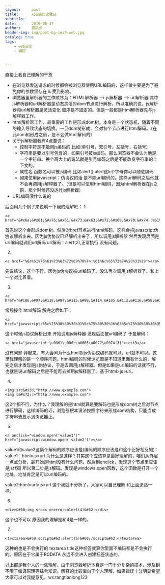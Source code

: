 ```yaml
---
layout:     post
title:      XSS编码之我见
subtitle:   
date:       2019-05-17
author:     跳跳龙
header-img: img/post-bg-ios9-web.jpg
catalog: true
tags:
    - web安全
    - 编码
    
    
---
```




直接上我自己理解的干货

- 在浏览器发送请求的时候都会被浏览器使用URL编码的，这样做主要是为了避免你的参数里存在 & 受到影响。
- 浏览器里解析器的工作顺序为：HTML解析器 --> js解析器 --> url解析器 其中js解析器和url解析器是动态灵活对dom节点进行解析。所以准确的说，js解析器和url解析器是灵活变化 顺序是不固定的。但是一般都是html解析器先与js解释器工作。
- html解析器工作，最重要的工作是形成dom树。本身是一个状态机，随着不同的输入导致状态的切换。一旦dom树形成，会对各个节点进行html解码。（在此dom树形成之前，是不会做html解码的）
- 关于js解析器我有4点要说：
    - 控制字符是不能用js编码的 比如(单引号，双引号，左括号，右括号)
    - 字符串是要以引号包含的，如果引号被js编码，那么浏览器不会认为他是一个字符串。换个高大上的说法就是引号编码之后是不能改变字符串的上下文的。
    - 属性名 函数名可以被js编码 比如alert() alert这5个字母你可以随意编码
    - 如果使用javascript：伪协议的话 是不能url编码的，这样url解码之后他就不会再调用js解释器了。（但是可以使用html编码，因为html解析器在js之前，那个时候还没运行js解析器）
- URL编码没什么说的

后面用几个例子来说明一下我的理解吧：
1. 

```
<a href="&#x6a;&#x61;&#x76;&#x61;&#x73;&#x63;&#x72;&#x69;&#x70;&#x74;:%61%6c%65%72%74%28%32%29">test</a>

```

首先说这个会形成dom树，然后对href节点进行html解码，这样会把javascript伪协议解析出来。因为js伪协议已经解析出来了，所以调用js解析器 然后发现后面是url编码就调用url解码 url解码：alert(2),正常执行 没有问题。

2.

```
<a href="%6a%61%76%61%73%63%72%69%70%74:%61%6c%65%72%74%28%31%29"></a>
```

先说结论，这个不行。因为js伪协议被url编码了。没法再次调用js解析器了。和上一个对比着看。

3.

```
<a href="&#106;&#97;&#118;&#97;&#115;&#99;&#114;&#105;&#112;&#116;&#58;&#37;&#53;&#99;&#37;&#55;&#53;&#37;&#51;&#48;&#37;&#51;&#48;&#37;&#51;&#54;&#37;&#51;&#49;&#37;&#53;&#99;&#37;&#55;&#53;&#37;&#51;&#48;&#37;&#51;&#48;&#37;&#51;&#54;&#37;&#54;&#51;&#37;&#53;&#99;&#37;&#55;&#53;&#37;&#51;&#48;&#37;&#51;&#48;&#37;&#51;&#54;&#37;&#51;&#53;&#37;&#53;&#99;&#37;&#55;&#53;&#37;&#51;&#48;&#37;&#51;&#48;&#37;&#51;&#55;&#37;&#51;&#50;&#37;&#53;&#99;&#37;&#55;&#53;&#37;&#51;&#48;&#37;&#51;&#48;&#37;&#51;&#55;&#37;&#51;&#52;&#40;&#51;&#41;">test3</a>
```

常规操作 html解码 解完之后如下：

```
<a href="javascript:%5c%75%30%30%36%31%5c%75%30%30%36%63%5c%75%30%30%36%35%5c%75%30%30%37%32%5c%75%30%30%37%34(3)">test3</a>

```

这个时候js协议解析出来 开始调用js解释器 发现后面被url编码了 于是解码：

```
<a href="javascript:\u0061\u006c\u0065\u0072\u0074(3)">test3</a>

```

没有问题 弹起来。有人会问为什么html对js伪协议编码就可以，url就不可以。这里我理解的是一个顺序问题。html编码的时候浏览器是不知道里面有什么的，解完之后才发现是js伪协议，于是去调用js解释器。但是如果是url编码的话就不行，也就是说url解码之后是不能再去掉用js解释器了。基于html>js>url。

4.

```
<img src&#x3d;"http://www.example.com">
<img s&#x72;c="http://www.example.com">

```

这2个都不行，为什么？我理解的是html就算是要解码也是形成dom树之后对节点进行解码，这样编码的话，浏览器根本没法按照字符来形成dom结构，只能当成字符串去显示到浏览器上。

5.

```
<a onclick="window.open('value1')" href="javascript:window.open('value2')"></a>
```

value1和value2这俩个解码的顺序应该是(编码的顺序应该是和这个正好相反的)：
value1：html>js>url 为什么是这样？其实这个应该算是最好理解的，咱们从外层一点点分析，最开始是html没有什么问题，然后到onclick，发现这个节点里应该是js代码 所以第二步是js解码。发现是windows.open函数，这个函数是打开一个地址，地址肯定是可以url编码的。

value2:html>url>js>url
这个我就不分析了，大家可以自己理解 和上面思路一样。

6.

```
<div>&#60;img src=x onerror=alert(4)&#62;</div>
```
这个也不可以 原因我的理解是和4是一样的。

7.

```
<textarea>&#60;script&#62;alert(5)&#60;/script&#62;</textarea>
```

这种的也是不会执行的  textarea  title这种标签就算你里面不编码都是不会执行的。原因在于它属于RCDATA 永远不会进入创建标签状态的。

以上都是我个人的一些理解，由于浏览器解析本身是一门十分复杂的技术，涉及到不限于编译原理等综合知识，解释的比较偏向于个人理解，如果错误十分明显希望大家可以对我提意见。wx:tangtianlong123


